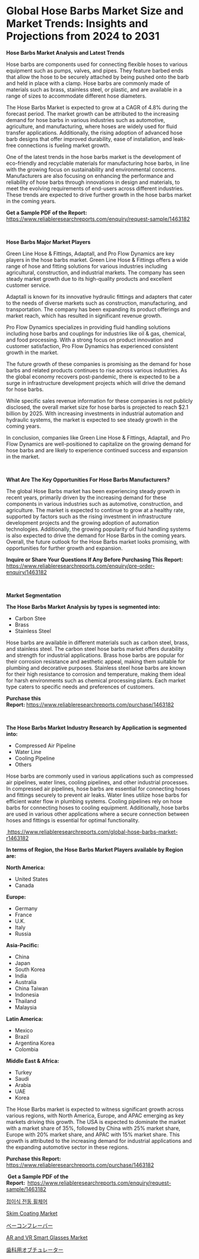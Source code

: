 <p><h1>Global Hose Barbs Market Size and Market Trends: Insights and Projections from 2024 to 2031</h1></p><p><strong>Hose Barbs Market Analysis and Latest Trends</strong></p>
<p><p>Hose barbs are components used for connecting flexible hoses to various equipment such as pumps, valves, and pipes. They feature barbed ends that allow the hose to be securely attached by being pushed onto the barb and held in place with a clamp. Hose barbs are commonly made of materials such as brass, stainless steel, or plastic, and are available in a range of sizes to accommodate different hose diameters.</p><p>The Hose Barbs Market is expected to grow at a CAGR of 4.8% during the forecast period. The market growth can be attributed to the increasing demand for hose barbs in various industries such as automotive, agriculture, and manufacturing, where hoses are widely used for fluid transfer applications. Additionally, the rising adoption of advanced hose barb designs that offer improved durability, ease of installation, and leak-free connections is fueling market growth.</p><p>One of the latest trends in the hose barbs market is the development of eco-friendly and recyclable materials for manufacturing hose barbs, in line with the growing focus on sustainability and environmental concerns. Manufacturers are also focusing on enhancing the performance and reliability of hose barbs through innovations in design and materials, to meet the evolving requirements of end-users across different industries. These trends are expected to drive further growth in the hose barbs market in the coming years.</p></p>
<p><strong>Get a Sample PDF of the Report:&nbsp;</strong> <a href="https://www.reliableresearchreports.com/enquiry/request-sample/1463182">https://www.reliableresearchreports.com/enquiry/request-sample/1463182</a></p>
<p>&nbsp;</p>
<p><strong>Hose Barbs Major Market Players</strong></p>
<p><p>Green Line Hose & Fittings, Adaptall, and Pro Flow Dynamics are key players in the hose barbs market. Green Line Hose & Fittings offers a wide range of hose and fitting solutions for various industries including agricultural, construction, and industrial markets. The company has seen steady market growth due to its high-quality products and excellent customer service.</p><p>Adaptall is known for its innovative hydraulic fittings and adapters that cater to the needs of diverse markets such as construction, manufacturing, and transportation. The company has been expanding its product offerings and market reach, which has resulted in significant revenue growth.</p><p>Pro Flow Dynamics specializes in providing fluid handling solutions including hose barbs and couplings for industries like oil & gas, chemical, and food processing. With a strong focus on product innovation and customer satisfaction, Pro Flow Dynamics has experienced consistent growth in the market.</p><p>The future growth of these companies is promising as the demand for hose barbs and related products continues to rise across various industries. As the global economy recovers post-pandemic, there is expected to be a surge in infrastructure development projects which will drive the demand for hose barbs.</p><p>While specific sales revenue information for these companies is not publicly disclosed, the overall market size for hose barbs is projected to reach $2.1 billion by 2025. With increasing investments in industrial automation and hydraulic systems, the market is expected to see steady growth in the coming years.</p><p>In conclusion, companies like Green Line Hose & Fittings, Adaptall, and Pro Flow Dynamics are well-positioned to capitalize on the growing demand for hose barbs and are likely to experience continued success and expansion in the market.</p></p>
<p>&nbsp;</p>
<p><strong>What Are The Key Opportunities For Hose Barbs Manufacturers?</strong></p>
<p><p>The global Hose Barbs market has been experiencing steady growth in recent years, primarily driven by the increasing demand for these components in various industries such as automotive, construction, and agriculture. The market is expected to continue to grow at a healthy rate, supported by factors such as the rising investment in infrastructure development projects and the growing adoption of automation technologies. Additionally, the growing popularity of fluid handling systems is also expected to drive the demand for Hose Barbs in the coming years. Overall, the future outlook for the Hose Barbs market looks promising, with opportunities for further growth and expansion.</p></p>
<p><strong>Inquire or Share Your Questions If Any Before Purchasing This Report:</strong> <a href="https://www.reliableresearchreports.com/enquiry/pre-order-enquiry/1463182">https://www.reliableresearchreports.com/enquiry/pre-order-enquiry/1463182</a></p>
<p>&nbsp;</p>
<p><strong>Market Segmentation</strong></p>
<p><strong>The Hose Barbs Market Analysis by types is segmented into:</strong></p>
<p><ul><li>Carbon Stee</li><li>Brass</li><li>Stainless Steel</li></ul></p>
<p><p>Hose barbs are available in different materials such as carbon steel, brass, and stainless steel. The carbon steel hose barbs market offers durability and strength for industrial applications. Brass hose barbs are popular for their corrosion resistance and aesthetic appeal, making them suitable for plumbing and decorative purposes. Stainless steel hose barbs are known for their high resistance to corrosion and temperature, making them ideal for harsh environments such as chemical processing plants. Each market type caters to specific needs and preferences of customers.</p></p>
<p><strong>Purchase this Report:&nbsp;</strong><a href="https://www.reliableresearchreports.com/purchase/1463182">https://www.reliableresearchreports.com/purchase/1463182</a></p>
<p>&nbsp;</p>
<p><strong>The Hose Barbs Market Industry Research by Application is segmented into:</strong></p>
<p><ul><li>Compressed Air Pipeline</li><li>Water Line</li><li>Cooling Pipeline</li><li>Others</li></ul></p>
<p><p>Hose barbs are commonly used in various applications such as compressed air pipelines, water lines, cooling pipelines, and other industrial processes. In compressed air pipelines, hose barbs are essential for connecting hoses and fittings securely to prevent air leaks. Water lines utilize hose barbs for efficient water flow in plumbing systems. Cooling pipelines rely on hose barbs for connecting hoses to cooling equipment. Additionally, hose barbs are used in various other applications where a secure connection between hoses and fittings is essential for optimal functionality.</p></p>
<p><a href="https://www.reliableresearchreports.com/global-hose-barbs-market-r1463182">&nbsp;https://www.reliableresearchreports.com/global-hose-barbs-market-r1463182</a></p>
<p><strong>In terms of Region, the Hose Barbs Market Players available by Region are:</strong></p>
<p>
    <p> <strong> North America: </strong>
        <ul>
            <li>United States</li>
            <li>Canada</li>
        </ul>
        </p> 
    <p> <strong> Europe: </strong>
        <ul>
            <li>Germany</li>
            <li>France</li>
            <li>U.K.</li>
            <li>Italy</li>
            <li>Russia</li>
        </ul>
        </p> 
    <p> <strong> Asia-Pacific: </strong>
        <ul>
            <li>China</li>
            <li>Japan</li>
            <li>South Korea</li>
            <li>India</li>
            <li>Australia</li>
            <li>China Taiwan</li>
            <li>Indonesia</li>
            <li>Thailand</li>
            <li>Malaysia</li>
        </ul>
        </p> 
    <p> <strong> Latin America: </strong>
        <ul>
            <li>Mexico</li>
            <li>Brazil</li>
            <li>Argentina Korea</li>
            <li>Colombia</li>
        </ul>
        </p> 
    <p> <strong> Middle East & Africa: </strong>
        <ul>
            <li>Turkey</li>
            <li>Saudi</li>
            <li>Arabia</li>
            <li>UAE</li>
            <li>Korea</li>
        </ul>
    </p>
    </p>
<p><p>The Hose Barbs market is expected to witness significant growth across various regions, with North America, Europe, and APAC emerging as key markets driving this growth. The USA is expected to dominate the market with a market share of 35%, followed by China with 25% market share, Europe with 20% market share, and APAC with 15% market share. This growth is attributed to the increasing demand for industrial applications and the expanding automotive sector in these regions.</p></p>
<p><strong>Purchase this Report: </strong><a href="https://www.reliableresearchreports.com/purchase/1463182">https://www.reliableresearchreports.com/purchase/1463182</a></p>
<p>&nbsp;<strong>Get a Sample PDF of the Report:&nbsp;&nbsp;</strong><a href="https://www.reliableresearchreports.com/enquiry/request-sample/1463182">https://www.reliableresearchreports.com/enquiry/request-sample/1463182</a></p>
<p><strong></strong></p>
<p><p><a href="https://github.com/iansanftyord09878/Market-Research-Report-List-1/blob/main/349941828163.md">접이식 전동 휠체어</a></p><p><a href="https://www.linkedin.com/pulse/skim-coating-market-size-reveals-best-marketing-channels-wuyje?trackingId=21B4imTNfMyMuplmnV%2BhLw%3D%3D">Skim Coating Market</a></p><p><a href="https://github.com/ppmazlotr77499/Market-Research-Report-List-1/blob/main/317233230784.md">ベーコンフレーバー</a></p><p><a href="https://www.linkedin.com/pulse/ar-vr-smart-glasses-market-size-cagr-trends-2024-2030-hswpf?trackingId=bWHp%2F76Q6LuNOPl8NilTvA%3D%3D">AR and VR Smart Glasses Market</a></p><p><a href="https://github.com/joaejkdzgyljvo6/Market-Research-Report-List-1/blob/main/677451430783.md">歯科用オブチュレーター</a></p></p>